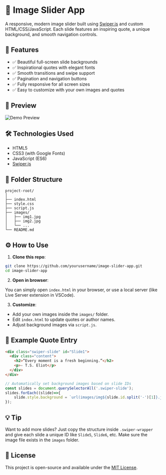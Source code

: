 # 🌄 Image Slider App

A responsive, modern image slider built using [Swiper.js](https://swiperjs.com/) and custom HTML/CSS/JavaScript. Each slide features an inspiring quote, a unique background, and smooth navigation controls.

## 🚀 Features

- ✅ Beautiful full-screen slide backgrounds
- ✅ Inspirational quotes with elegant fonts
- ✅ Smooth transitions and swipe support
- ✅ Pagination and navigation buttons
- ✅ Fully responsive for all screen sizes
- ✅ Easy to customize with your own images and quotes

## 📸 Preview
![Demo Preview](demo.gif)

## 🛠️ Technologies Used

- HTML5
- CSS3 (with Google Fonts)
- JavaScript (ES6)
- [Swiper.js](https://swiperjs.com/)

## 📁 Folder Structure

```
project-root/
│
├── index.html
├── style.css
├── script.js
├── images/
│   ├── img1.jpg
│   ├── img2.jpg
│   └── ...
└── README.md
```

## ⚙️ How to Use

1. **Clone this repo**:

```bash
git clone https://github.com/yourusername/image-slider-app.git
cd image-slider-app
```

2. **Open in browser**:

You can simply open `index.html` in your browser, or use a local server (like Live Server extension in VSCode).

3. **Customize**:

- Add your own images inside the `images/` folder.
- Edit `index.html` to update quotes or author names.
- Adjust background images via `script.js`.

## 📝 Example Quote Entry

```html
<div class="swiper-slide" id="Slide1">
  <div class="content">
    <h2>“Every moment is a fresh beginning.”</h2>
    <p>- T.S. Eliot</p>
  </div>
</div>
```

```js
// Automatically set background images based on slide IDs
const slides = document.querySelectorAll('.swiper-slide');
slides.forEach((slide)=>{
    slide.style.background = `url(images/img${slide.id.split('-')[1]}.jpg) center center / cover no-repeat`;
});
```

## 💡 Tip

Want to add more slides? Just copy the structure inside `.swiper-wrapper` and give each slide a unique ID like `Slide5`, `Slide6`, etc. Make sure the image file exists in the `images` folder.

## 📄 License

This project is open-source and available under the [MIT License](LICENSE).

